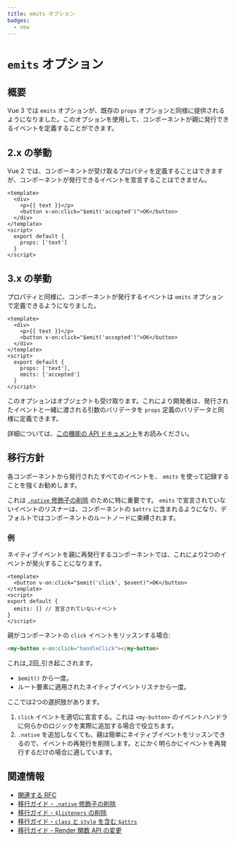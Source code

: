 ```yaml
---
title: emits オプション
badges:
  - new
---
```


# `emits` オプション <MigrationBadges :badges="$frontmatter.badges" />

## 概要

Vue 3 では `emits` オプションが、既存の `props` オプションと同様に提供されるようになりました。このオプションを使用して、コンポーネントが親に発行できるイベントを定義することができます。

## 2.x の挙動

Vue 2 では、コンポーネントが受け取るプロパティを定義することはできますが、コンポーネントが発行できるイベントを宣言することはできません。

```vue
<template>
  <div>
    <p>{{ text }}</p>
    <button v-on:click="$emit('accepted')">OK</button>
  </div>
</template>
<script>
  export default {
    props: ['text']
  }
</script>
```

## 3.x の挙動

プロパティと同様に、コンポーネントが発行するイベントは `emits` オプションで定義できるようになりました。

```vue
<template>
  <div>
    <p>{{ text }}</p>
    <button v-on:click="$emit('accepted')">OK</button>
  </div>
</template>
<script>
  export default {
    props: ['text'],
    emits: ['accepted']
  }
</script>
```

このオプションはオブジェクトも受け取ります。これにより開発者は、発行されたイベントと一緒に渡される引数のバリデータを `props` 定義のバリデータと同様に定義できます。

詳細については、[この機能の API ドキュメント](../../api/options-data.md#emits)をお読みください。

## 移行方針

各コンポーネントから発行されたすべてのイベントを、 `emits` を使って記録することを強くお勧めします。

これは [`.native` 修飾子の削除](./v-on-native-modifier-removed.md) のために特に重要です。 `emits` で宣言されていないイベントのリスナーは、コンポーネントの `$attrs` に含まれるようになり、デフォルトではコンポーネントのルートノードに束縛されます。

### 例

ネイティブイベントを親に再発行するコンポーネントでは、これにより2つのイベントが発火することになります。

```vue
<template>
  <button v-on:click="$emit('click', $event)">OK</button>
</template>
<script>
export default {
  emits: [] // 宣言されていないイベント
}
</script>
```

親がコンポーネントの `click` イベントをリッスンする場合:

```html
<my-button v-on:click="handleClick"></my-button>
```

これは_2回_引き起こされます。

- `$emit()` から一度。
- ルート要素に適用されたネイティブイベントリスナから一度。

ここでは2つの選択肢があります。

1. `click` イベントを適切に宣言する。これは `<my-button>` のイベントハンドラに何らかのロジックを実際に追加する場合で役立ちます。
2. `.native` を追加しなくても、親は簡単にネイティブイベントをリッスンできるので、イベントの再発行を削除します。とにかく明らかにイベントを再発行するだけの場合に適しています。

## 関連情報

- [関連する RFC](https://github.com/vuejs/rfcs/blob/master/active-rfcs/0030-emits-option.md)
- [移行ガイド - `.native` 修飾子の削除](./v-on-native-modifier-removed.md)
- [移行ガイド - `$listeners` の削除](./listeners-removed.md)
- [移行ガイド - `class` と `style` を含む `$attrs`](./attrs-includes-class-style.md)
- [移行ガイド - Render 関数 API の変更](./render-function-api.md)
